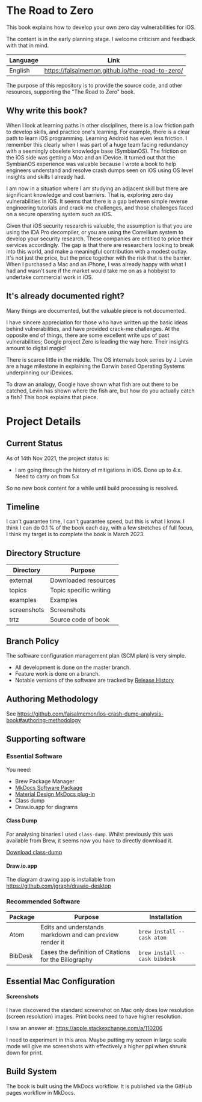 # The Road to Zero

This book explains how to develop your own zero day vulnerabilities for iOS.

The content is in the early planning stage.  I welcome criticism and feedback with that in mind.

Language | Link
-- | --
English | https://faisalmemon.github.io/the-road-to-zero/

The purpose of this repository is to provide the source code, and other resources, supporting the "The Road to Zero" book.

## Why write this book?

When I look at learning paths in other disciplines, there is a low friction path to develop skills, and practice one's learning.  For example, there is a clear path to learn iOS programming.  Learning Android has even less friction.  I remember this clearly when I was part of a huge team facing redundancy with a seemingly obselete knowledge base (SymbianOS).  The friction on the iOS side was getting a Mac and an iDevice.  It turned out that the SymbianOS experience was valuable because I wrote a book to help engineers understand and resolve crash dumps seen on iOS using OS level insights and skills I already had.

I am now in a situation where I am studying an adjacent skill but there are significant knowledge and cost barriers.  That is, exploring zero day vulnerabilities in iOS. It seems that there is a gap between simple reverse engineering tutorials and crack-me challenges, and those challenges faced on a secure operating system such as iOS.  

Given that iOS security research is valuable, the assumption is that you are using the IDA Pro decompiler, or you are using the Correllium system to develop your security research.  These companies are entitled to price their services accordingly.  The gap is that there are researchers looking to break into this world, and make a meaningful contribution with a modest outlay.  It's not just the price, but the price together with the risk that is the barrier.  When I purchased a Mac and an iPhone, I was already happy with what I had and wasn't sure if the market would take me on as a hobbyist to undertake commercial work in iOS.

## It's already documented right?

Many things are documented, but the valuable piece is not documented.

I have sincere appreciation for those who have written up the basic ideas behind vulnerabilities, and have provided crack-me challenges.  At the opposite end of things, there are some excellent write ups of past vulnerabilities;  Google project Zero is leading the way here.  Their insights amount to digital magic!

There is scarce little in the middle.  The OS internals book series by J. Levin are a huge milestone in explaining the Darwin based Operating Systems underpinning our iDevices.

To draw an analogy, Google have shown what fish are out there to be catched, Levin has shown where the fish are, but how do you actually catch a fish?  This book explains that piece.

# Project Details

## Current Status

As of 14th Nov 2021, the project status is:
- I am going through the history of mitigations in iOS.  Done up to 4.x.  Need to carry on from 5.x

So no new book content for a while until build processing is resolved.

## Timeline

I can't guarantee time, I can't guarantee speed, but this is what I know.  I think I can do 0.1 % of the book each day, with a few stretches of full focus, I think my target is to complete the book is March 2023.

## Directory Structure

Directory | Purpose
----------| -------
external | Downloaded resources
topics | Topic specific writing
examples | Examples
screenshots | Screenshots
trtz | Source code of book

## Branch Policy

The software configuration management plan (SCM plan) is very simple.
- All development is done on the master branch.
- Feature work is done on a branch.
- Notable versions of the software are tracked by [Release History](./release/releaseHistory.md)

## Authoring Methodology

See https://github.com/faisalmemon/ios-crash-dump-analysis-book#authoring-methodology

## Supporting software

### Essential Software

You need:
- Brew Package Manager
- [MkDocs Software Package](https://www.mkdocs.org/getting-started/)
- [Material Design MkDocs plug-in](https://squidfunk.github.io/mkdocs-material/getting-started/)
- Class dump
- Draw.io.app for diagrams

#### Class Dump

For analysing binaries I used `class-dump`.  Whilst previously this was available from Brew, it seems now you have to directly download it.

[Download class-dump](http://stevenygard.com/projects/class-dump/)

#### Draw.io.app

The diagram drawing app is installable from 
https://github.com/jgraph/drawio-desktop

### Recommended Software

Package | Purpose | Installation
--|--|--
Atom|Edits and understands markdown and can preview render it | `brew install --cask atom`
BibDesk | Eases the definition of Citations for the Biliography | `brew install --cask bibdesk`

## Essential Mac Configuration

#### Screenshots

I have discovered the standard screenshot on Mac only does low resolution (screen resolution) images.  Print books need to have higher resolution.

I saw an answer at: https://apple.stackexchange.com/a/110206

I need to experiment in this area.  Maybe putting my screen in large scale mode will give me screenshots with effectively a higher ppi when shrunk down for print.

## Build System

The book is built using the MkDocs workflow.  It is published via the GitHub pages workflow in MkDocs.


